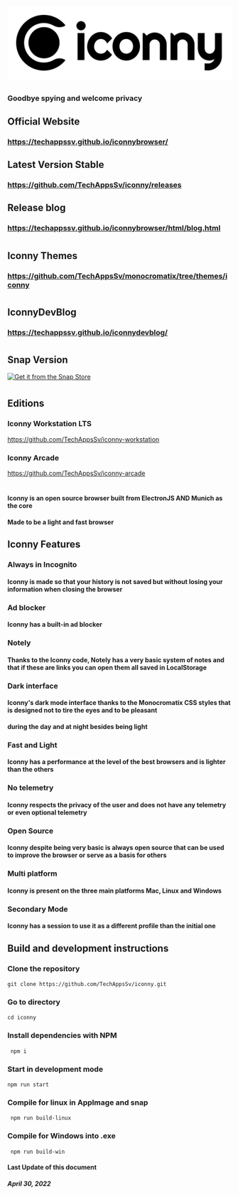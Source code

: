 # ![](iconny_banner.png)

### Goodbye spying and welcome privacy

## Official Website
### https://techappssv.github.io/iconnybrowser/

## Latest Version Stable
### https://github.com/TechAppsSv/iconny/releases


## Release blog
### https://techappssv.github.io/iconnybrowser/html/blog.html
#
## Iconny Themes
### https://github.com/TechAppsSv/monocromatix/tree/themes/iconny
#
## IconnyDevBlog
### https://techappssv.github.io/iconnydevblog/


#
## Snap Version
[![Get it from the Snap Store](https://snapcraft.io/static/images/badges/en/snap-store-black.svg)](https://snapcraft.io/iconny)
#
## Editions
### Iconny Workstation LTS
https://github.com/TechAppsSv/iconny-workstation
### Iconny Arcade
https://github.com/TechAppsSv/iconny-arcade
#
#### Iconny is an open source browser built from ElectronJS AND Munich as the core
#### Made to be a light and fast browser

## Iconny Features
### Always in Incognito
#### Iconny is made so that your history is not saved but without losing your information when closing the browser
### Ad blocker
#### Iconny has a built-in ad blocker
### Notely
#### Thanks to the Iconny code, Notely has a very basic system of notes and that if these are links you can open them all saved in LocalStorage

### Dark interface
#### Iconny's dark mode interface thanks to the Monocromatix CSS styles that is designed not to tire the eyes and to be pleasant

#### during the day and at night besides being light
### Fast and Light
#### Iconny has a performance at the level of the best browsers and is lighter than the others
### No telemetry
#### Iconny respects the privacy of the user and does not have any telemetry or even optional telemetry

### Open Source
#### Iconny despite being very basic is always open source that can be used to improve the browser or serve as a basis for others
### Multi platform
#### Iconny is present on the three main platforms Mac, Linux and Windows

### Secondary Mode
#### Iconny has a session to use it as a different profile than the initial one

## Build and development instructions
### Clone the repository
~~~ 
git clone https://github.com/TechAppsSv/iconny.git 
~~~
### Go to directory
~~~
cd iconny
~~~
### Install dependencies with NPM
~~~
 npm i
 ~~~
### Start in development mode
~~~
npm run start
~~~
### Compile for linux in AppImage and snap
~~~
 npm run build-linux
~~~
### Compile for Windows into .exe
~~~
 npm run build-win
~~~

#### Last Update of this document
##### April 30, 2022